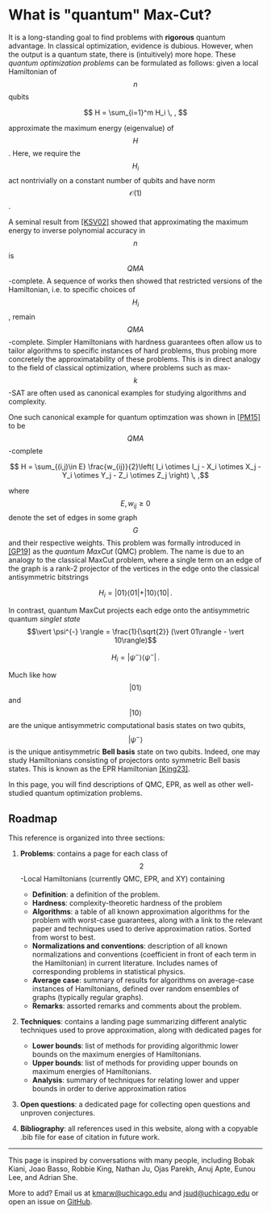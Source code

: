 # What is "quantum" Max-Cut?

It is a long-standing goal to find problems with **rigorous** quantum advantage.
In classical optimization, evidence is dubious. However, when the output is a quantum state, there is (intuitively) more hope.
These *quantum optimization problems* can be formulated as follows: given a local Hamiltonian of $$n$$ qubits

$$ H = \sum_{i=1}^m H_i \, , $$

approximate the maximum energy (eigenvalue) of $$H$$. Here, we require the $$H_i$$ act nontrivially on a constant number of qubits and have norm $$\mathcal{O}(1)$$.

A seminal result from [[KSV02]]({{site.baseurl}}/bib#KSV02) showed that approximating the maximum energy to inverse polynomial accuracy in $$n$$ is $$QMA$$-complete.
A sequence of works then showed that restricted versions of the Hamiltonian, i.e. to specific choices of $$H_i$$, remain $$QMA$$-complete. Simpler Hamiltonians with hardness guarantees often allow us to tailor algorithms to specific instances of hard problems, thus probing more concretely the approximatability of these problems. This is in direct analogy to the field of classical optimization, where problems such as max-$$k$$-SAT are often used as canonical examples for studying algorithms and complexity. 

One such canonical example for quantum optimzation was shown in [[PM15]]({{site.baseurl}}/bib#PM15) to be $$QMA$$-complete

$$ H = \sum_{(i,j)\in E}  \frac{w_{ij}}{2}\left( I_i \otimes I_j - X_i \otimes X_j - Y_i \otimes Y_j - Z_i \otimes Z_j \right) \, ,$$

where $$E, w_{ij}\ge 0$$ denote the set of edges in some graph $$G$$ and their respective weights. 
This problem was formally introduced in [[GP19]]({{site.baseurl}}/bib#GP19) as the *quantum MaxCut* (QMC) problem.
The name is due to an analogy to the classical MaxCut problem, where a single term on an edge of the graph is a rank-2 projector of the vertices in the edge onto the classical antisymmetric bitstrings

$$H_i = \vert 01\rangle \langle 01\vert + \vert 10 \rangle \langle 10 \vert \, .$$

In contrast, quantum MaxCut projects each edge onto the antisymmetric quantum *singlet state* $$\vert \psi^{-} \rangle = \frac{1}{\sqrt{2}} (\vert 01\rangle - \vert 10\rangle)$$

$$ H_i = \vert \psi^{-} \rangle  \langle \psi^{-} \vert \, .$$

Much like how $$\vert 01\rangle$$ and  $$\vert 10\rangle$$ are the unique antisymmetric computational basis states on two qubits, $$\vert \psi^{-} \rangle$$ is the unique antisymmetric **Bell basis** state on two qubits. Indeed, one may study Hamiltonians consisting of projectors onto symmetric Bell basis states. This is known as the EPR Hamiltonian [[King23]]({{site.baseurl}}/bib#King23).

In this page, you will find descriptions of QMC, EPR, as well as other well-studied quantum optimization problems. 

## Roadmap

This reference is organized into three sections:

1. **Problems**: contains a page for each class of $$2$$-Local Hamiltonians (currently QMC, EPR, and XY) containing
    * **Definition**: a definition of the problem.
    * **Hardness**: complexity-theoretic hardness of the problem
    * **Algorithms**: a table of all known approximation algorithms for the problem with worst-case guarantees, along with a link to the relevant paper and techniques used to derive approximation ratios. Sorted from worst to best.
    * **Normalizations and conventions**: description of all known normalizations and conventions (coefficient in front of each term in the Hamiltonian) in current literature. Includes names of corresponding problems in statistical physics.
    * **Average case**: summary of results for algorithms on average-case instances of Hamiltonians, defined over random ensembles of graphs (typically regular graphs).
    * **Remarks**: assorted remarks and comments about the problem.

2. **Techniques**: contains a landing page summarizing different analytic techniques used to prove approximation, along with dedicated pages for
    * **Lower bounds**: list of methods for providing algorithmic lower bounds on the maximum energies of Hamiltonians.
    * **Upper bounds**: list of methods for providing upper bounds on maximum energies of Hamiltonians.
    * **Analysis**: summary of techniques for relating lower and upper bounds in order to derive approximation ratios

4. **Open questions**: a dedicated page for collecting open questions and unproven conjectures.

5. **Bibliography**: all references used in this website, along with a copyable .bib file for ease of citation in future work.

---

This page is inspired by conversations with many people, including Bobak Kiani, Joao Basso, Robbie King, Nathan Ju, Ojas Parekh, Anuj Apte, Eunou Lee, and Adrian She.

More to add? Email us at [kmarw@uchicago.edu](mailto:kmarw@uchicago.edu) and [jsud@uchicago.edu](mailto:jsud@uchicago.edu) or open an issue on [GitHub](https://github.com/marwahaha/quantum-maxcut-reference).



